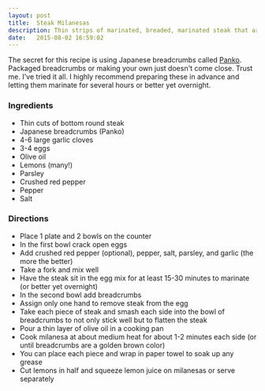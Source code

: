 ```yaml
---
layout: post
title:  Steak Milanesas
description: Thin strips of marinated, breaded, marinated steak that are lightly fried.
date:   2015-08-02 16:59:02
---
```


The secret for this recipe is using Japanese breadcrumbs called [Panko](http://en.wikipedia.org/wiki/Panko). Packaged breadcrumbs or making your own just doesn't come close. Trust me. I've tried it all. I highly recommend preparing these in advance and letting them marinate for several hours or better yet overnight.

### Ingredients

- Thin cuts of bottom round steak
- Japanese breadcrumbs (Panko)
- 4-6 large garlic cloves
- 3-4 eggs
- Olive oil
- Lemons (many!)
- Parsley
- Crushed red pepper
- Pepper
- Salt

### Directions

- Place 1 plate and 2 bowls on the counter
- In the first bowl crack open eggs
- Add crushed red pepper (optional), pepper, salt, parsley, and garlic (the more the better)
- Take a fork and mix well
- Have the steak sit in the egg mix for at least 15-30 minutes to marinate (or better yet overnight)
- In the second bowl add breadcrumbs
- Assign only one hand to remove steak from the egg
- Take each piece of steak and smash each side into the bowl of breadcrumbs to not only stick well but to flatten the steak
- Pour a thin layer of olive oil in a cooking pan
- Cook milanesa at about medium heat for about 1-2 minutes each side (or until breadcrumbs are a golden brown color)
- You can place each piece and wrap in paper towel to soak up any grease
- Cut lemons in half and squeeze lemon juice on milanesas or serve separately
